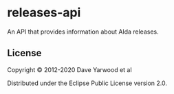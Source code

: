 # releases-api

An API that provides information about Alda releases.

## License

Copyright © 2012-2020 Dave Yarwood et al

Distributed under the Eclipse Public License version 2.0.
